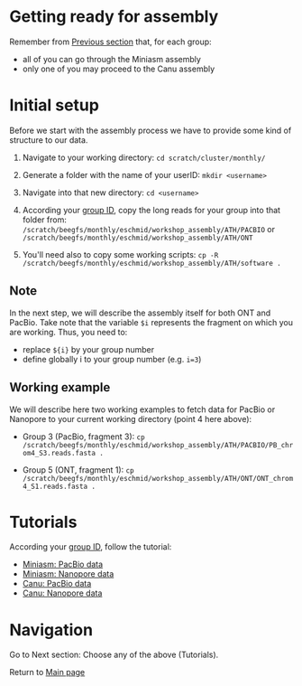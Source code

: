 # Getting ready for assembly

Remember from [Previous section](ass_main.md) that, for each group:

 - all of you can go through the Miniasm assembly
 - only one of you may proceed to the Canu assembly


# Initial setup

Before we start with the assembly process we have to provide some kind of structure to our data.

1. Navigate to your working directory:  `cd scratch/cluster/monthly/`

2. Generate a folder with the name of your userID: `mkdir <username>`

3. Navigate into that new directory: `cd <username>`

4. According your [group ID](work.md), copy the long reads for your group into that folder from:  `/scratch/beegfs/monthly/eschmid/workshop_assembly/ATH/PACBIO` or `/scratch/beegfs/monthly/eschmid/workshop_assembly/ATH/ONT`

5. You'll need also to copy some working scripts: `cp -R /scratch/beegfs/monthly/eschmid/workshop_assembly/ATH/software .`

## Note

In the next step, we will describe the assembly itself for both ONT and PacBio.
Take note that the variable `$i` represents the fragment on which you are working. Thus, you need to:
 - replace `${i}` by your group number
 - define globally i to your group number (e.g. `i=3`)


## Working example

We will describe here two working examples to fetch data for PacBio or Nanopore to your current working directory (point 4 here above):

- Group 3 (PacBio, fragment 3): `cp /scratch/beegfs/monthly/eschmid/workshop_assembly/ATH/PACBIO/PB_chrom4_S3.reads.fasta .`

- Group 5 (ONT, fragment 1): `cp /scratch/beegfs/monthly/eschmid/workshop_assembly/ATH/ONT/ONT_chrom4_S1.reads.fasta .`


# Tutorials

According your [group ID](work.md), follow the tutorial:
 - [Miniasm: PacBio data](miniasm_pb.md)
 - [Miniasm: Nanopore data](miniasm_nano.md)
 - [Canu: PacBio data](canu_pb.md)
 - [Canu: Nanopore data](canu_nano.md)


 # Navigation

 Go to Next section: Choose any of the above (Tutorials).

 Return to [Main page](README.md)
